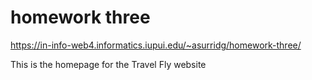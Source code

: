 # homework three

https://in-info-web4.informatics.iupui.edu/~asurridg/homework-three/

This is the homepage for the Travel Fly website
